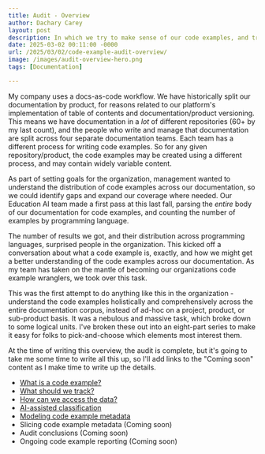 ```yaml
---
title: Audit - Overview
author: Dachary Carey
layout: post
description: In which we try to make sense of our code examples, and track them.
date: 2025-03-02 00:11:00 -0000
url: /2025/03/02/code-example-audit-overview/
image: /images/audit-overview-hero.png
tags: [Documentation]

---
```


My company uses a docs-as-code workflow. We have historically split our documentation by product, for reasons related to our platform's implementation of table of contents and documentation/product versioning. This means we have documentation in a *lot* of different repositories (60+ by my last count), and the people who write and manage that documentation are split across four separate documentation teams. Each team has a different process for writing code examples. So for any given repository/product, the code examples may be created using a different process, and may contain widely variable content.

As part of setting goals for the organization, management wanted to understand the distribution of code examples across our documentation, so we could identify gaps and expand our coverage where needed. Our Education AI team made a first pass at this last fall, parsing the *entire* body of our documentation for code examples, and counting the number of examples by programming language.

The number of results we got, and their distribution across programming languages, surprised people in the organization. This kicked off a conversation about what a code example is, exactly, and how we might get a better understanding of the code examples across our documentation. As my team has taken on the mantle of becoming our organizations code example wranglers, we took over this task.

This was the first attempt to do anything like this in the organization - understand the code examples holistically and comprehensively across the entire documentation corpus, instead of ad-hoc on a project, product, or sub-product basis. It was a nebulous and massive task, which broke down to some logical units. I've broken these out into an eight-part series to make it easy for folks to pick-and-choose which elements most interest them.

At the time of writing this overview, the audit is complete, but it's going to take me some time to write all this up, so I'll add links to the "Coming soon" content as I make time to write up the details.

- [What is a code example?](http://dacharycarey.com/2025/03/02/audit-what-is-code-example/)
- [What should we track?](http://dacharycarey.com/2025/03/10/audit-what-to-track/)
- [How can we access the data?](http://dacharycarey.com/2025/03/16/audit-access-data/)
- [AI-assisted classification](http://dacharycarey.com/2025/03/23/audit-ai-assisted-classification/)
- [Modeling code example metadata](http://dacharycarey.com/2025/04/27/audit-model-code-example-metadata/)
- Slicing code example metadata (Coming soon)
- Audit conclusions (Coming soon)
- Ongoing code example reporting (Coming soon)
